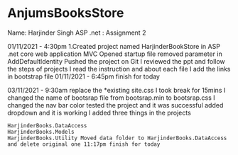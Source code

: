 # AnjumsBooksStore


Name: Harjinder Singh ASP .net : Assignment 2

01/11/2021 - 4:30pm 1.Created project named HarjinderBookStore in ASP .net core web application MVC Opened startup file removed parameter in AddDefaultIdentity Pushed the project on Git I reviewed the ppt and follow the steps of projects I read the instruction and about each file I add the links in bootstrap file 01/11/2021 - 6:45pm finish for today

03/11/2021 - 9:30am replace the *existing site.css I took break for 15mins I changed the name of bootsrap file from bootsrap.min to bootsrap.css I changed the nav bar color tested the project and it was successful added dropdown and it is working I added three things in the projects

    HarjinderBooks.DataAccess
    HarjinderBooks.Models
    HarjinderBooks.Utility Moved data folder to HarjinderBooks.DataAccess and delete original one 11:17pm finish for today

